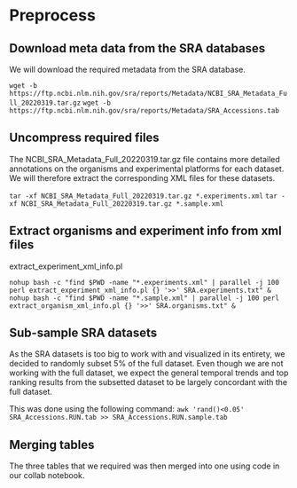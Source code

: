 # Preprocess

## Download meta data from the SRA databases
We will download the required metadata from the SRA database.

`wget -b https://ftp.ncbi.nlm.nih.gov/sra/reports/Metadata/NCBI_SRA_Metadata_Full_20220319.tar.gz`
`wget -b https://ftp.ncbi.nlm.nih.gov/sra/reports/Metadata/SRA_Accessions.tab`

## Uncompress required files
The NCBI_SRA_Metadata_Full_20220319.tar.gz file contains more detailed annotations on the organisms and experimental platforms for each dataset. We will therefore extract the corresponding XML files for these datasets.

`tar -xf NCBI_SRA_Metadata_Full_20220319.tar.gz *.experiments.xml`
`tar -xf NCBI_SRA_Metadata_Full_20220319.tar.gz *.sample.xml`


## Extract organisms and experiment info from xml files
extract_experiment_xml_info.pl

`nohup bash -c "find $PWD -name "*.experiments.xml" | parallel -j 100 perl extract_experiment_xml_info.pl {} '>>' SRA.experiments.txt" &`
`nohup bash -c "find $PWD -name "*.sample.xml" | parallel -j 100 perl extract_organism_xml_info.pl {} '>>' SRA.organisms.txt" &`


## Sub-sample SRA datasets
As the SRA datasets is too big to work with and visualized in its entirety, we decided to randomly subset 5% of the full dataset. Even though we are not working with the full dataset, we expect the general temporal trends and top ranking results from the subsetted dataset to be largely concordant with the full dataset.

This was done using the following command:
`awk 'rand()<0.05' SRA_Accessions.RUN.tab >> SRA_Accessions.RUN.sample.tab`

## Merging tables
The three tables that we required was then merged into one using code in our collab notebook.


